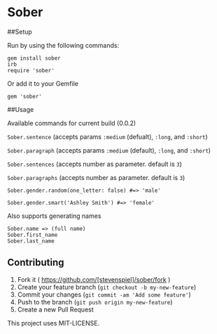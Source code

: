 Sober
======


##Setup

Run by using the following commands:

```
gem install sober
irb
require 'sober'
```

Or add it to your Gemfile

```
gem 'sober'
```

##Usage

Available commands for current build (0.0.2)

`Sober.sentence`   (accepts params `:medium` (defualt), `:long`, and `:short`)

`Sober.paragraph`  (accepts params `:medium` (default), `:long`, and `:short`)

`Sober.sentences`  (accepts number as parameter. default is `3`)

`Sober.paragraphs` (accepts number as parameter. default is `3`)

`Sober.gender.random(one_letter: false) #=> 'male'`

`Sober.gender.smart('Ashley Smith') #=> 'female'`


Also supports generating names

```
Sober.name => (full name)
Sober.first_name
Sober.last_name
```

## Contributing

1. Fork it ( https://github.com/[stevenspiel]/sober/fork )
2. Create your feature branch (`git checkout -b my-new-feature`)
3. Commit your changes (`git commit -am 'Add some feature'`)
4. Push to the branch (`git push origin my-new-feature`)
5. Create a new Pull Request



This project uses MIT-LICENSE.
